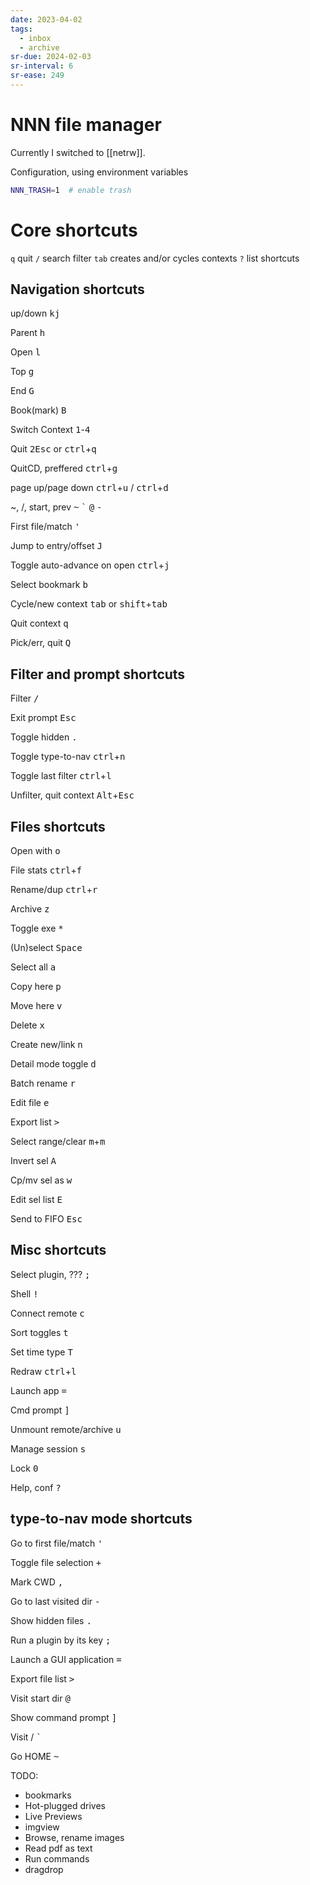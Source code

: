 ```yaml
---
date: 2023-04-02
tags:
  - inbox
  - archive
sr-due: 2024-02-03
sr-interval: 6
sr-ease: 249
---
```


# NNN file manager

Currently I switched to [[netrw]].

Configuration, using environment variables
```bash
NNN_TRASH=1  # enable trash
```
# Core shortcuts
`q` quit
`/` search filter
`tab` creates and/or cycles contexts
`?` list shortcuts

## Navigation shortcuts

up/down
&#10;
<kbd>k</kbd><kbd>j</kbd>

Parent
&#10;
<kbd>h</kbd>

Open
&#10;
<kbd>l</kbd>

Top
&#10;
<kbd>g</kbd>

End
&#10;
<kbd>G</kbd>

Book(mark)
&#10;
<kbd>B</kbd>

Switch Context
&#10;
<kbd>1</kbd>-<kbd>4</kbd>

Quit
&#10;
<kbd>2</kbd><kbd>Esc</kbd> or <kbd>ctrl</kbd>+<kbd>q</kbd>

QuitCD, preffered
&#10;
<kbd>ctrl</kbd>+<kbd>g</kbd>

page up/page down
&#10;
<kbd>ctrl</kbd>+<kbd>u</kbd> / <kbd>ctrl</kbd>+<kbd>d</kbd>

~, /, start, prev
&#10;
<kbd>\~</kbd> <kbd>`</kbd> <kbd>@</kbd> <kbd>-</kbd>

First file/match
&#10;
<kbd>'</kbd>

Jump to entry/offset
&#10;
<kbd>J</kbd>

Toggle auto-advance on open
&#10;
<kbd>ctrl</kbd>+<kbd>j</kbd>

Select bookmark
&#10;
<kbd>b</kbd>

Cycle/new context
&#10;
<kbd>tab</kbd> or <kbd>shift</kbd>+<kbd>tab</kbd>

Quit context
&#10;
<kbd>q</kbd>

Pick/err, quit
&#10;
<kbd>Q</kbd>

## Filter and prompt shortcuts
Filter
&#10;
<kbd>/</kbd>

Exit prompt
&#10;
<kbd>Esc</kbd>

Toggle hidden
&#10;
<kbd>.</kbd>

Toggle type-to-nav
&#10;
<kbd>ctrl</kbd>+<kbd>n</kbd>

Toggle last filter
&#10;
<kbd>ctrl</kbd>+<kbd>l</kbd>

Unfilter, quit context
&#10;
<kbd>Alt</kbd>+<kbd>Esc</kbd>

## Files shortcuts

Open with
&#10;
<kbd>o</kbd>

File stats
&#10;
<kbd>ctrl</kbd>+<kbd>f</kbd>

Rename/dup
&#10;
<kbd>ctrl</kbd>+<kbd>r</kbd>

Archive
&#10;
<kbd>z</kbd>

Toggle exe
&#10;
<kbd>*</kbd>

(Un)select
&#10;
<kbd>Space</kbd>

Select all
&#10;
<kbd>a</kbd>

Copy here
&#10;
<kbd>p</kbd>

Move here
&#10;
<kbd>v</kbd>

Delete
&#10;
<kbd>x</kbd>

Create new/link
&#10;
<kbd>n</kbd>

Detail mode toggle
&#10;
<kbd>d</kbd>

Batch rename
&#10;
<kbd>r</kbd>

Edit file
&#10;
<kbd>e</kbd>

Export list
&#10;
<kbd>></kbd>

Select range/clear
&#10;
<kbd>m</kbd>+<kbd>m</kbd>

Invert sel
&#10;
<kbd>A</kbd>

Cp/mv sel as
&#10;
<kbd>w</kbd>

Edit sel list
&#10;
<kbd>E</kbd>

Send to FIFO
&#10;
<kbd>Esc</kbd>

## Misc shortcuts
Select plugin, ???
&#10;
<kbd>;</kbd>

Shell
&#10;
<kbd>!</kbd>

Connect remote
&#10;
<kbd>c</kbd>

Sort toggles
&#10;
<kbd>t</kbd>

Set time type
&#10;
<kbd>T</kbd>

Redraw
&#10;
<kbd>ctrl</kbd>+<kbd>l</kbd>

Launch app
&#10;
<kbd>=</kbd>

Cmd prompt
&#10;
<kbd>]</kbd>

Unmount remote/archive
&#10;
<kbd>u</kbd>

Manage session
&#10;
<kbd>s</kbd>

Lock
&#10;
<kbd>0</kbd>

Help, conf
&#10;
<kbd>?</kbd>
<!--SR:!2023-06-08,4,210-->

## type-to-nav mode shortcuts
Go to first file/match
&#10;
<kbd>'</kbd>

Toggle file selection
&#10;
<kbd>+</kbd>

Mark CWD
&#10;
<kbd>,</kbd>

Go to last visited dir
&#10;
<kbd>-</kbd>

Show hidden files
&#10;
<kbd>.</kbd>

Run a plugin by its key
&#10;
<kbd>;</kbd>

Launch a GUI application
&#10;
<kbd>=</kbd>

Export file list
&#10;
<kbd>></kbd>

Visit start dir
&#10;
<kbd>@</kbd>

Show command prompt
&#10;
<kbd>]</kbd>

Visit /
&#10;
<kbd>`</kbd>

Go HOME
&#10;
<kbd>~</kbd>

TODO:
- bookmarks
- Hot-plugged drives
- Live Previews
- imgview
- Browse, rename images
- Read pdf as text
- Run commands
- dragdrop
